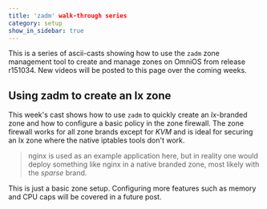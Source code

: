 ```yaml
---
title: 'zadm' walk-through series
category: setup
show_in_sidebar: true
---
```


This is a series of ascii-casts showing how to use the `zadm` zone management
tool to create and manage zones on OmniOS from release r151034. New videos
will be posted to this page over the coming weeks.

## Using zadm to create an lx zone

This week's cast shows how to use `zadm` to quickly create an
_lx_-branded zone and how to configure a basic policy in the zone firewall.
The zone firewall works for all zone brands except for _KVM_ and is ideal for
securing an lx zone where the native iptables tools don't work.

> nginx is used as an example application here, but in reality one would
> deploy something like nginx in a native branded zone, most likely with
> the _sparse_ brand.

This is just a basic zone setup. Configuring more features such as memory
and CPU caps will be covered in a future post.

<script id="asciicast-360901" src="https://asciinema.org/a/360901.js" async>
</script>

